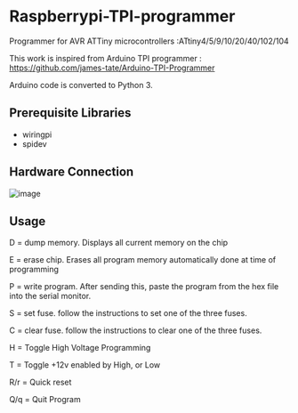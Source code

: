 # Raspberrypi-TPI-programmer
Programmer for AVR ATTiny microcontrollers :ATtiny4/5/9/10/20/40/102/104

This work is inspired from Arduino TPI programmer : https://github.com/james-tate/Arduino-TPI-Programmer

Arduino code is converted to Python 3.

## Prerequisite Libraries
* wiringpi 
* spidev

## Hardware Connection       
![image](https://user-images.githubusercontent.com/10621421/166121026-a541ad24-5d97-4a28-ade3-49bc26ccb682.png)

## Usage

D = dump memory. Displays all current memory on the chip

E = erase chip. Erases all program memory automatically done at time of programming

P = write program. After sending this, paste the program from the hex file into the serial monitor.

S = set fuse. follow the instructions to set one of the three fuses.

C = clear fuse. follow the instructions to clear one of the three fuses.

H = Toggle High Voltage Programming

T = Toggle +12v enabled by High, or Low

R/r = Quick reset

Q/q = Quit Program
